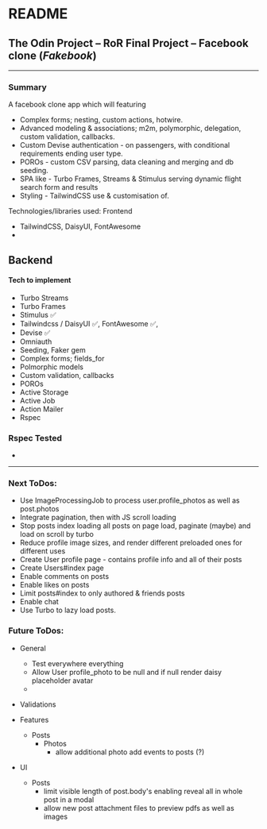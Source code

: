 # README

## The Odin Project – RoR Final Project – Facebook clone (_Fakebook_)

---

### Summary
A facebook clone app which will featuring
- Complex forms; nesting, custom actions, hotwire.
- Advanced modeling & associations; m2m, polymorphic, delegation, custom validation, callbacks.
- Custom Devise authentication - on passengers, with conditional requirements ending user type.
- POROs - custom CSV parsing, data cleaning and merging and db seeding.
- SPA like - Turbo Frames, Streams & Stimulus serving dynamic flight search form and results
- Styling - TailwindCSS use & customisation of.

Technologies/libraries used:
  Frontend
  - TailwindCSS, DaisyUI, FontAwesome
  - 
  Backend
  - 

#### Tech to implement
- Turbo Streams
- Turbo Frames
- Stimulus ✅
- Tailwindcss / DaisyUI ✅, FontAwesome ✅, 
- Devise ✅
- Omniauth
- Seeding, Faker gem
- Complex forms; fields_for
- Polmorphic models
- Custom validation, callbacks
- POROs
- Active Storage
- Active Job
- Action Mailer
- Rspec


### Rspec Tested
  - 

---

### Next ToDos:

- Use ImageProcessingJob to process user.profile_photos as well as post.photos
- Integrate pagination, then with JS scroll loading
- Stop posts index loading all posts on page load, paginate (maybe) and load on scroll by turbo
- Reduce profile image sizes, and render different preloaded ones for different uses
- Create User profile page - contains profile info and all of their posts
- Create Users#index page
- Enable comments on posts
- Enable likes on posts
- Limit posts#index to only authored & friends posts
- Enable chat
- Use Turbo to lazy load posts.

### Future ToDos:

- General
  - Test everywhere everything
  - Allow User profile_photo to be null and if null render daisy placeholder avatar
  - 

- Validations
  
- Features
  - Posts
    - Photos
      - allow additional photo add events to posts (?)

- UI
  - Posts
    - limit visible length of post.body's enabling reveal all in whole post in a modal
    - allow new post attachment files to preview pdfs as well as images
